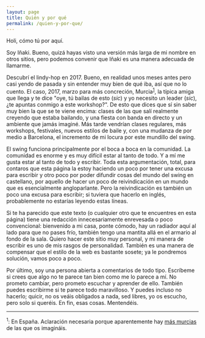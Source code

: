 ```yaml
---
layout: page
title: Quién y por qué
permalink: /quien-y-por-que/
---
```


Holi, cómo tú por aquí.

Soy Iñaki. Bueno, quizá hayas visto una versión más larga de mi nombre en otros sitios, pero podemos convenir que Iñaki es una manera adecuada de llamarme.

Descubrí el lindy-hop en 2017. Bueno, en realidad unos meses antes pero casi yendo de pasada y sin entender muy bien de qué iba, así que no lo cuento. El caso, 2017, marzo para más concreción, Murcia<sup>[1](#footnote-1)</sup>, la típica amiga que llega y te dice "oye, tú bailas de esto (_sic_) y yo necesito un leader (_sic_), ¿te apuntas conmigo a este workshop?". De esto que dices que sí sin saber muy bien la que se te viene encima: clases de las que salí realmente creyendo que estaba bailando, y una fiesta con banda en directo y un ambiente que jamás imaginé. Más tarde vendrían clases regulares, más workshops, festivales, nuevos estilos de baile y, con una mudanza de por medio a Barcelona, el incremento de mi locura por este mundillo del swing.

El swing funciona principalmente por el boca a boca en la comunidad. La comunidad es enorme y es muy difícil estar al tanto de todo. Y a mí me gusta estar al tanto de todo y escribir. Toda esta argumentación, total, para contaros que esta página la estoy haciendo un poco por tener una excusa para escribir y otro poco por poder difundir cosas del mundo del swing en castellano, por aquello de hacer un poco de reivindicación en un mundo que es esencialmente angloparlante. Pero la reivindicación es también un poco una excusa para escribir; si tuviera que hacerlo en inglés, probablemente no estarías leyendo estas líneas.

Si te ha parecido que este texto (o cualquier otro que te encuentres en esta página) tiene una redacción innecesariamente enrevesada o poco convencional: bienvenido a mi casa, ponte cómodo, hay un radiador aquí al lado para que no pases frío, también tengo una mantita allá en el armario al fondo de la sala. Quiero hacer este sitio muy personal, y mi manera de escribir es uno de mis rasgos de personalidad. También es una manera de compensar que el estilo de la web es bastante sosete; ya le pondremos solución, vamos poco a poco.

Por último, soy una persona abierta a comentarios de todo tipo. Escríbeme si crees que algo no te parece tan bien como me lo parece a mí. No prometo cambiar, pero prometo escuchar y aprender de ello. También puedes escribirme si te parece todo maravilloso. Y puedes incluso no hacerlo; quicir, no os veáis obligados a nada, sed libres, yo os escucho, pero solo si queréis. En fin, esas cosas. Mentendéis.
______

<sup id="footnote-1">1</sup>: En España. Aclaración necesaria porque aparentemente hay [más murcias][muchas-murcias] de las que os imagináis.

[muchas-murcias]: https://es.wikipedia.org/wiki/Murcia_(desambiguaci%C3%B3n)#Lugares